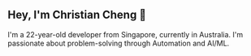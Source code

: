 ## Hey, I'm Christian Cheng 👋</h1>

I'm a 22-year-old developer from Singapore, currently in Australia. I'm passionate about problem-solving through Automation and AI/ML.
